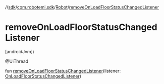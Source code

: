 //[sdk](../../../index.md)/[com.robotemi.sdk](../index.md)/[Robot](index.md)/[removeOnLoadFloorStatusChangedListener](remove-on-load-floor-status-changed-listener.md)

# removeOnLoadFloorStatusChangedListener

[androidJvm]\

@UiThread

fun [removeOnLoadFloorStatusChangedListener](remove-on-load-floor-status-changed-listener.md)(listener: [OnLoadFloorStatusChangedListener](../../com.robotemi.sdk.map/-on-load-floor-status-changed-listener/index.md))
